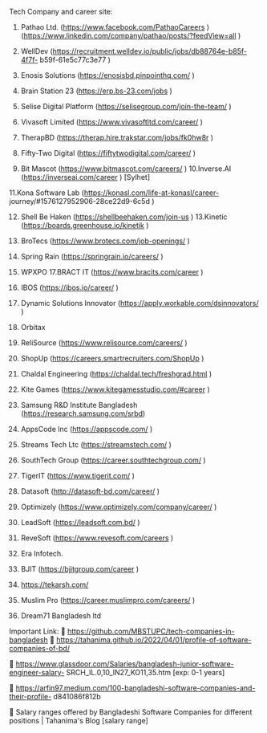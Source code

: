 Tech Company and career site:
1. Pathao Ltd. (https://www.facebook.com/PathaoCareers )
(https://www.linkedin.com/company/pathao/posts/?feedView=all )

2. WellDev (https://recruitment.welldev.io/public/jobs/db88764e-b85f-4f7f-
b59f-61e5c77c3e77 )

3. Enosis Solutions (https://enosisbd.pinpointhq.com/ )
4. Brain Station 23 (https://erp.bs-23.com/jobs )
5. Selise Digital Platform (https://selisegroup.com/join-the-team/ )
6. Vivasoft Limited (https://www.vivasoftltd.com/career/ )
7. TherapBD (https://therap.hire.trakstar.com/jobs/fk0hw8r )
8. Fifty-Two Digital (https://fiftytwodigital.com/career/ )
9. Bit Mascot (https://www.bitmascot.com/careers/ )
10.Inverse.AI (https://inverseai.com/career ) [Sylhet]

11.Kona Software Lab (https://konasl.com/life-at-konasl/career-
journey/#1576127952906-28ce22d9-6c5d )

12. Shell Be Haken (https://shellbeehaken.com/join-us )
13.Kinetic (https://boards.greenhouse.io/kinetik )
14. BroTecs (https://www.brotecs.com/job-openings/ )
15. Spring Rain (https://springrain.io/careers/ )
16. WPXPO
17.BRACT IT (https://www.bracits.com/career )
18. IBOS (https://ibos.io/career/ )
19. Dynamic Solutions Innovator (https://apply.workable.com/dsinnovators/ )
20. Orbitax
21. ReliSource (https://www.relisource.com/careers/ )
22. ShopUp (https://careers.smartrecruiters.com/ShopUp )
23. Chaldal Engineering (https://chaldal.tech/freshgrad.html )
24. Kite Games (https://www.kitegamesstudio.com/#career )
25. Samsung R&D Institute Bangladesh (https://research.samsung.com/srbd)
26. AppsCode lnc (https://appscode.com/ )
27. Streams Tech Ltc (https://streamstech.com/ )
28. SouthTech Group (https://career.southtechgroup.com/ )
29. TigerIT (https://www.tigerit.com/ )
30. Datasoft (http://datasoft-bd.com/career/ )

31. Optimizely (https://www.optimizely.com/company/career/ )
32. LeadSoft (https://leadsoft.com.bd/ )
33. ReveSoft (https://www.revesoft.com/careers )
34. Era Infotech.
35. BJIT (https://bjitgroup.com/career )
36. https://tekarsh.com/
37. Muslim Pro (https://career.muslimpro.com/careers/ )
38. Dream71 Bangladesh ltd

Important Link:
 https://github.com/MBSTUPC/tech-companies-in-bangladesh
 https://tahanima.github.io/2022/04/01/profile-of-software-companies-of-bd/

 https://www.glassdoor.com/Salaries/bangladesh-junior-software-engineer-salary-
SRCH_IL.0,10_IN27_KO11,35.htm [exp: 0-1 years]

 https://arfin97.medium.com/100-bangladeshi-software-companies-and-their-profile-
d841086f812b

 Salary ranges offered by Bangladeshi Software Companies for different positions |
Tahanima's Blog [salary range]
